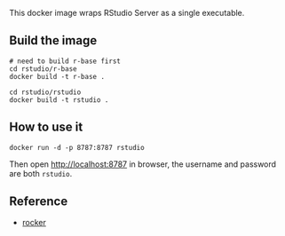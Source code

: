 This docker image wraps RStudio Server as a single executable.


## Build the image

    # need to build r-base first
    cd rstudio/r-base
    docker build -t r-base .

    cd rstudio/rstudio
    docker build -t rstudio .


## How to use it

    docker run -d -p 8787:8787 rstudio

Then open <http://localhost:8787> in browser, the username and password are both `rstudio`.


## Reference

* [rocker](https://github.com/rocker-org/rocker)
